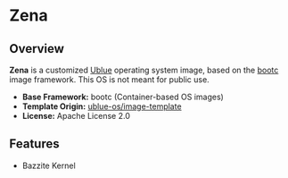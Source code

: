 # Zena

## Overview

**Zena** is a customized [Ublue](https://github.com/ublue-os) operating system image, based on the [bootc](https://github.com/bootc-dev/bootc) image framework. This OS is not meant for public use.

- **Base Framework:** bootc (Container-based OS images)
- **Template Origin:** [ublue-os/image-template](https://github.com/ublue-os/image-template)
- **License:** Apache License 2.0

## Features

- Bazzite Kernel
